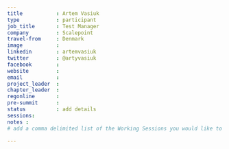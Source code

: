 ```yaml
---
title           : Artem Vasiuk
type            : participant
job_title       : Test Manager
company         : Scalepoint
travel-from     : Denmark
image           : 
linkedin        : artemvasiuk
twitter         : @artyvasiuk
facebook        :
website         :
email           :
project_leader  :
chapter_leader  :
regonline       :
pre-summit      :
status          : add details
sessions:
notes :
# add a comma delimited list of the Working Sessions you would like to attend in the meta above (use the session's title) e.g. sessions: Security Playbooks Diagrams, Hackathon Daily Sessions

---
```


<!-- put more details about participant here -->
